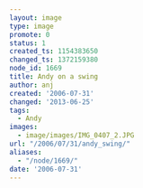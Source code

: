 ```yaml
---
layout: image
type: image
promote: 0
status: 1
created_ts: 1154383650
changed_ts: 1372159380
node_id: 1669
title: Andy on a swing
author: anj
created: '2006-07-31'
changed: '2013-06-25'
tags:
  - Andy
images:
  - image/images/IMG_0407_2.JPG
url: "/2006/07/31/andy_swing/"
aliases:
  - "/node/1669/"
date: '2006-07-31'
---
```


